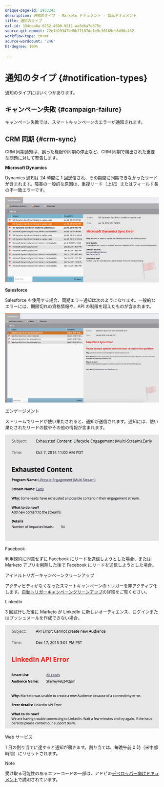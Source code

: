 ```yaml
---
unique-page-id: 2953243
description: 通知のタイプ - Marketo ドキュメント - 製品ドキュメント
title: 通知のタイプ
exl-id: 384cea0a-6252-4600-9211-aa5d6a7e875c
source-git-commit: 72e1d29347bd5b77107da1e9c30169cb6490c432
workflow-type: tm+mt
source-wordcount: '246'
ht-degree: 100%

---
```


# 通知のタイプ {#notification-types}

通知のタイプにはいくつかあります。

## キャンペーン失敗  {#campaign-failure}

キャンペーン失敗では、スマートキャンペーンのエラーが通知されます。

## CRM 同期 {#crm-sync}

CRM 同期通知は、誤った権限や同期の停止など、CRM 同期で検出された重要な問題に対して警告します。

**Microsoft Dynamics**

Dynamics 通知は 24 時間に 1 回送信され、その期間に同期できなかったリードが含まれます。障害の一般的な原因は、重複リード（上記）またはフィールド長の不一致エラーです。

![](assets/image2016-1-20-11-3a19-3a58.png)

**Salesforce**

Salesforce を使用する場合、同期エラー通知は次のようになります。一般的なエラーには、期限切れの資格情報や、API の制限を超えたものが含まれます。

![](assets/salesforcesyncerror.png)

エンゲージメント

ストリームでリードが使い果たされると、通知が送信されます。通知には、使い果たされたリードの数やその他の情報が含まれます。

![](assets/image2014-10-14-10-3a57-3a9.png)

Facebook

利用規約に同意せずに Facebook にリードを送信しようとした場合、または Marketo アプリを削除した後で Facebook にリードを送信しようとした場合。

アイドルトリガーキャンペーンクリーンアップ

アクティビティがなくなったスマートキャンペーンのトリガーを非アクティブ化します。[自動トリガーキャンペーンクリーンアップ](/help/marketo/product-docs/core-marketo-concepts/smart-campaigns/using-smart-campaigns/automatic-trigger-campaign-cleanup.md)の詳細をご覧ください。

LinkedIn

3 回試行した後に Marketo が LinkedIn に新しいオーディエンス、ログインまたはプッシュメールを作成できない場合。

![](assets/linkedin.png)

Web サービス

1 日の割り当てに達すると通知が届きます。割り当ては、毎晩午前 0 時（米中部時間）にリセットされます。

>[!NOTE]
>
>受け取る可能性のあるエラーコードの一部は、アドビの[デベロッパー向けドキュメント](https://developers.marketo.com/rest-api/error-codes/#response_level_error_codes)で説明されています。
